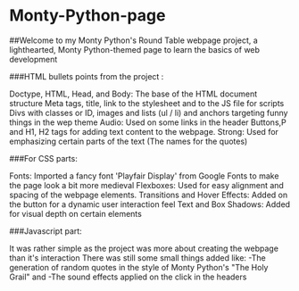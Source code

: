 # Monty-Python-page
##Welcome to my Monty Python's Round Table webpage project, a lighthearted, Monty Python-themed page to learn the basics of web development

###HTML bullets points from the project : 

Doctype, HTML, Head, and Body: The base of the HTML document structure
Meta tags, title, link to the stylesheet and to the JS file for scripts
Divs with classes or ID, images and lists (ul / li) and anchors targeting funny things in the wep theme
Audio: Used on some links in the header
Buttons,P and H1, H2 tags for adding text content to the webpage.
Strong: Used for emphasizing certain parts of the text (The names for the quotes)



###For CSS parts: 

Fonts: Imported a fancy font 'Playfair Display' from Google Fonts to make the page look a bit more medieval
Flexboxes: Used for easy alignment and spacing of the webpage elements.
Transitions and Hover Effects: Added on the button for a dynamic user interaction feel
Text and Box Shadows: Added for visual depth on certain elements



###Javascript part: 

It was rather simple as the project was more about creating the webpage than it's interaction 
There was still some small things added like:
-The generation of random quotes in the style of Monty Python's "The Holy Grail"
    and
-The sound effects applied on the click in the headers
